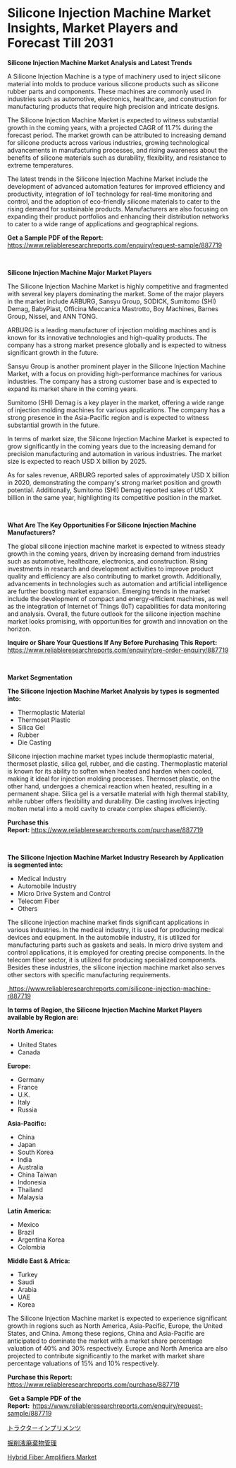 <p><h1>Silicone Injection Machine Market Insights, Market Players and Forecast Till 2031</h1></p><p><strong>Silicone Injection Machine Market Analysis and Latest Trends</strong></p>
<p><p>A Silicone Injection Machine is a type of machinery used to inject silicone material into molds to produce various silicone products such as silicone rubber parts and components. These machines are commonly used in industries such as automotive, electronics, healthcare, and construction for manufacturing products that require high precision and intricate designs.</p><p>The Silicone Injection Machine Market is expected to witness substantial growth in the coming years, with a projected CAGR of 11.7% during the forecast period. The market growth can be attributed to increasing demand for silicone products across various industries, growing technological advancements in manufacturing processes, and rising awareness about the benefits of silicone materials such as durability, flexibility, and resistance to extreme temperatures.</p><p>The latest trends in the Silicone Injection Machine Market include the development of advanced automation features for improved efficiency and productivity, integration of IoT technology for real-time monitoring and control, and the adoption of eco-friendly silicone materials to cater to the rising demand for sustainable products. Manufacturers are also focusing on expanding their product portfolios and enhancing their distribution networks to cater to a wide range of applications and geographical regions.</p></p>
<p><strong>Get a Sample PDF of the Report:&nbsp;</strong> <a href="https://www.reliableresearchreports.com/enquiry/request-sample/887719">https://www.reliableresearchreports.com/enquiry/request-sample/887719</a></p>
<p>&nbsp;</p>
<p><strong>Silicone Injection Machine Major Market Players</strong></p>
<p><p>The Silicone Injection Machine Market is highly competitive and fragmented with several key players dominating the market. Some of the major players in the market include ARBURG, Sansyu Group, SODICK, Sumitomo (SHI) Demag, BabyPlast, Officina Meccanica Mastrotto, Boy Machines, Barnes Group, Nissei, and ANN TONG.</p><p>ARBURG is a leading manufacturer of injection molding machines and is known for its innovative technologies and high-quality products. The company has a strong market presence globally and is expected to witness significant growth in the future.</p><p>Sansyu Group is another prominent player in the Silicone Injection Machine Market, with a focus on providing high-performance machines for various industries. The company has a strong customer base and is expected to expand its market share in the coming years.</p><p>Sumitomo (SHI) Demag is a key player in the market, offering a wide range of injection molding machines for various applications. The company has a strong presence in the Asia-Pacific region and is expected to witness substantial growth in the future.</p><p>In terms of market size, the Silicone Injection Machine Market is expected to grow significantly in the coming years due to the increasing demand for precision manufacturing and automation in various industries. The market size is expected to reach USD X billion by 2025.</p><p>As for sales revenue, ARBURG reported sales of approximately USD X billion in 2020, demonstrating the company's strong market position and growth potential. Additionally, Sumitomo (SHI) Demag reported sales of USD X billion in the same year, highlighting its competitive position in the market.</p></p>
<p>&nbsp;</p>
<p><strong>What Are The Key Opportunities For Silicone Injection Machine Manufacturers?</strong></p>
<p><p>The global silicone injection machine market is expected to witness steady growth in the coming years, driven by increasing demand from industries such as automotive, healthcare, electronics, and construction. Rising investments in research and development activities to improve product quality and efficiency are also contributing to market growth. Additionally, advancements in technologies such as automation and artificial intelligence are further boosting market expansion. Emerging trends in the market include the development of compact and energy-efficient machines, as well as the integration of Internet of Things (IoT) capabilities for data monitoring and analysis. Overall, the future outlook for the silicone injection machine market looks promising, with opportunities for growth and innovation on the horizon.</p></p>
<p><strong>Inquire or Share Your Questions If Any Before Purchasing This Report:</strong> <a href="https://www.reliableresearchreports.com/enquiry/pre-order-enquiry/887719">https://www.reliableresearchreports.com/enquiry/pre-order-enquiry/887719</a></p>
<p>&nbsp;</p>
<p><strong>Market Segmentation</strong></p>
<p><strong>The Silicone Injection Machine Market Analysis by types is segmented into:</strong></p>
<p><ul><li>Thermoplastic Material</li><li>Thermoset Plastic</li><li>Silica Gel</li><li>Rubber</li><li>Die Casting</li></ul></p>
<p><p>Silicone injection machine market types include thermoplastic material, thermoset plastic, silica gel, rubber, and die casting. Thermoplastic material is known for its ability to soften when heated and harden when cooled, making it ideal for injection molding processes. Thermoset plastic, on the other hand, undergoes a chemical reaction when heated, resulting in a permanent shape. Silica gel is a versatile material with high thermal stability, while rubber offers flexibility and durability. Die casting involves injecting molten metal into a mold cavity to create complex shapes efficiently.</p></p>
<p><strong>Purchase this Report:&nbsp;</strong><a href="https://www.reliableresearchreports.com/purchase/887719">https://www.reliableresearchreports.com/purchase/887719</a></p>
<p>&nbsp;</p>
<p><strong>The Silicone Injection Machine Market Industry Research by Application is segmented into:</strong></p>
<p><ul><li>Medical Industry</li><li>Automobile Industry</li><li>Micro Drive System and Control</li><li>Telecom Fiber</li><li>Others</li></ul></p>
<p><p>The silicone injection machine market finds significant applications in various industries. In the medical industry, it is used for producing medical devices and equipment. In the automobile industry, it is utilized for manufacturing parts such as gaskets and seals. In micro drive system and control applications, it is employed for creating precise components. In the telecom fiber sector, it is utilized for producing specialized components. Besides these industries, the silicone injection machine market also serves other sectors with specific manufacturing requirements.</p></p>
<p><a href="https://www.reliableresearchreports.com/silicone-injection-machine-r887719">&nbsp;https://www.reliableresearchreports.com/silicone-injection-machine-r887719</a></p>
<p><strong>In terms of Region, the Silicone Injection Machine Market Players available by Region are:</strong></p>
<p>
    <p> <strong> North America: </strong>
        <ul>
            <li>United States</li>
            <li>Canada</li>
        </ul>
        </p> 
    <p> <strong> Europe: </strong>
        <ul>
            <li>Germany</li>
            <li>France</li>
            <li>U.K.</li>
            <li>Italy</li>
            <li>Russia</li>
        </ul>
        </p> 
    <p> <strong> Asia-Pacific: </strong>
        <ul>
            <li>China</li>
            <li>Japan</li>
            <li>South Korea</li>
            <li>India</li>
            <li>Australia</li>
            <li>China Taiwan</li>
            <li>Indonesia</li>
            <li>Thailand</li>
            <li>Malaysia</li>
        </ul>
        </p> 
    <p> <strong> Latin America: </strong>
        <ul>
            <li>Mexico</li>
            <li>Brazil</li>
            <li>Argentina Korea</li>
            <li>Colombia</li>
        </ul>
        </p> 
    <p> <strong> Middle East & Africa: </strong>
        <ul>
            <li>Turkey</li>
            <li>Saudi</li>
            <li>Arabia</li>
            <li>UAE</li>
            <li>Korea</li>
        </ul>
    </p>
    </p>
<p><p>The Silicone Injection Machine market is expected to experience significant growth in regions such as North America, Asia-Pacific, Europe, the United States, and China. Among these regions, China and Asia-Pacific are anticipated to dominate the market with a market share percentage valuation of 40% and 30% respectively. Europe and North America are also projected to contribute significantly to the market with market share percentage valuations of 15% and 10% respectively.</p></p>
<p><strong>Purchase this Report: </strong><a href="https://www.reliableresearchreports.com/purchase/887719">https://www.reliableresearchreports.com/purchase/887719</a></p>
<p>&nbsp;<strong>Get a Sample PDF of the Report:&nbsp;&nbsp;</strong><a href="https://www.reliableresearchreports.com/enquiry/request-sample/887719">https://www.reliableresearchreports.com/enquiry/request-sample/887719</a></p>
<p><strong></strong></p>
<p><p><a href="https://medium.com/@alejandroramirez23k/%E3%83%88%E3%83%A9%E3%82%AF%E3%82%BF%E3%83%BC%E3%81%AE%E5%AE%9F%E8%A3%85%E5%B8%82%E5%A0%B4%E3%81%AE%E8%A6%8F%E6%A8%A1%E3%81%8C-%E3%82%B0%E3%83%AD%E3%83%BC%E3%83%90%E3%83%AB%E7%94%A3%E6%A5%AD%E3%81%A7%E6%9C%80%E3%82%82%E5%8A%B9%E6%9E%9C%E7%9A%84%E3%81%AA%E3%83%9E%E3%83%BC%E3%82%B1%E3%83%86%E3%82%A3%E3%83%B3%E3%82%B0%E3%83%81%E3%83%A3%E3%83%8D%E3%83%AB%E3%82%92%E6%98%8E%E3%82%89%E3%81%8B%E3%81%AB%E3%81%97%E3%81%BE%E3%81%99-38bbeafec584">トラクターインプリメンツ</a></p><p><a href="https://medium.com/@diegoskiles2023/%E6%AC%A1%E3%81%AE%E6%96%87%E7%AB%A0%E3%82%92%E6%97%A5%E6%9C%AC%E8%AA%9E%E3%81%AB%E7%BF%BB%E8%A8%B3%E3%81%97%E3%81%A6%E3%81%8F%E3%81%A0%E3%81%95%E3%81%84-%E3%83%89%E3%83%AA%E3%83%AA%E3%83%B3%E3%82%B0%E6%B6%B2%E5%BB%83%E6%A3%84%E7%89%A9%E5%87%A6%E7%90%86%E5%B8%82%E5%A0%B4-%E5%B8%82%E5%A0%B4cagr-%E5%B8%82%E5%A0%B4%E5%8B%95%E5%90%91-%E6%88%90%E9%95%B7%E6%88%A6%E7%95%A5%E3%81%AB%E9%96%A2%E3%81%99%E3%82%8B%E6%B4%9E%E5%AF%9F-90240855da32">掘削液廃棄物管理</a></p><p><a href="https://full-wildebeest-80b.notion.site/Hybrid-Fiber-Amplifiers-Market-Size-CAGR-Trends-2024-2030-69d852f00aa64683b18e6263145a377d">Hybrid Fiber Amplifiers Market</a></p></p>